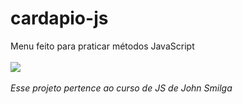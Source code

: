 # cardapio-js
Menu feito para praticar métodos JavaScript
<br><br>
<img src='assets/to_readme/teste.gif'>
<br><br>
<em>Esse projeto pertence ao curso de JS de John Smilga</em>
